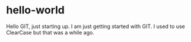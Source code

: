 # hello-world
Hello GIT, just starting up. 
I am just getting started with GIT. I used to use ClearCase but that was a while ago. 
